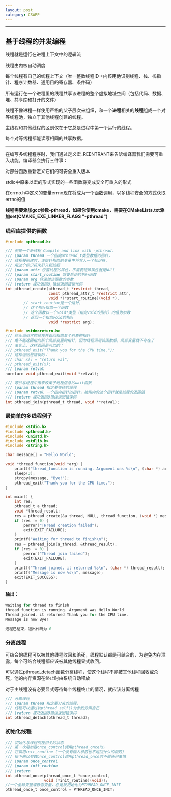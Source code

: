 ```yaml
---
layout: post 
category: CSAPP 
---
```


---

## 基于线程的并发编程

线程就是运行在进程上下文中的逻辑流

线程由内核自动调度

每个线程有自己的线程上下文（唯一整数线程ID->内核用他识别线程、栈、栈指针、程序计数器、通用目的寄存器、条件码）

所有运行在一个进程里的线程共享该进程的整个虚拟地址空间（包括代码、数据、堆、共享库和打开的文件）

线程不像进程一样使用严格的父子层次来组织，和一个**进程**相关的**线程**组成一个对等线程池，独立于其他线程创建的线程。

主线程和其他线程的区别仅在于它总是进程中第一个运行的线程。

每个对等线程都能读写相同的共享数据。

---

在编写多线程程序时，我们通过定义宏_REENTRANT来告诉编译器我们需要可重入功能。编译器会执行三件事：

对部分函数重新定义它们的可安全重入版本

stdio中原来以宏的形式实现的一些函数将变成安全可重入的形式

在errno.h中定义的变量errno现在将成为一个函数调用，以多线程安全的方式获取errno的值

**线程需要添加gcc参数-pthread，如果你使用cmake，需要在CMakeLists.txt添加set(CMAKE_EXE_LINKER_FLAGS "-pthread")**

### 线程库提供的函数

```c
#include <pthread.h>

/// 创建一个新线程 Compile and link with -pthread.
/// \param thread 一个指向pthread_t类型数据的指针，
/// 线程被创建时，该指针指向的变量中将写入一个标识符，
/// 用这个标识符来引入新线程
/// \param attr 设置线程的属性，不需要特殊属性就是NULL
/// \param start_routine 将要启动的执行函数
/// \param arg 传递给该函数的参数
/// \return 成功返回0,错误返回错误代码
int pthread_create(pthread_t *restrict thread,
                   const pthread_attr_t *restrict attr,
                   void *(*start_routine)(void *),
        // start_routine是一个指针，
        // 这个指针指向一个函数
        // 这个函数以一个void*类型（指向void的指针）的值为参数
        // 返回一个指向void的指针
                   void *restrict arg);

#include <stdnoreturn.h>
/// 终止调用它的线程并返回指向某个对象的指针
/// 绝不能返回指向某个局部变量的指针，因为线程调用该函数后，局部变量就不存在了
/// 事实上，这样返回是可以的：
/// pthread_exit("Thank you for the CPU time.");
/// 这样返回是错误的：
/// char x[] = "return val";
/// pthread_exit(x);
/// \param retval
noreturn void pthread_exit(void *retval);

/// 等价与进程中用来收集子进程信息的wait函数
/// \param thread 指定要等待的线程
/// \param retval 一个指向指针的指针，被指向的这个指针就是线程的返回值
/// \return 成功返回0错误返回错误码
int pthread_join(pthread_t thread, void **retval);
```

### 最简单的多线程例子

```c
#include <stdio.h>
#include <pthread.h>
#include <unistd.h>
#include <stdlib.h>
#include <string.h>

char message[] = "Hello World";

void *thread_function(void *arg) {
    printf("thread_function is running. Argument was %s\n", (char *) arg);
    sleep(3);
    strcpy(message, "Bye!");
    pthread_exit("Thank you for the CPU time.");
}

int main() {
    int res;
    pthread_t a_thread;
    void *thread_result;
    res = pthread_create(&a_thread, NULL, thread_function, (void *) message);
    if (res != 0) {
        perror("THread creation failed");
        exit(EXIT_FAILURE);
    }
    printf("Waiting for thread to finish\n");
    res = pthread_join(a_thread, &thread_result);
    if (res != 0) {
        perror("Thread join failed");
        exit(EXIT_FAILURE);
    }
    printf("Thread joined. it returned %s\n", (char *) thread_result);
    printf("Message is now %s\n", message);
    exit(EXIT_SUCCESS);
}
```

#### 输出：

```c
Waiting for thread to finish
thread_function is running. Argument was Hello World
Thread joined. it returned Thank you for the CPU time.
Message is now Bye!

进程已结束，退出代码为 0
```

### 分离线程

可结合的线程可以被其他线程收回和杀死，线程默认都是可结合的，为避免内存泄露，每个可结合线程都应该被其他线程显式收回。

可以通过pthread_detach函数分离线程，使这个线程不能被其他线程回收或杀死，他的内存资源在终止时由系统自动释放

对于主线程没有必要显式等待每个线程终止的情况，就应该分离线程

```c
/// 分离线程
/// \param thread 指定要分离的线程，
/// 线程可以通过以pthread_self()为参数分离自己
/// \return 成功返回0错误返回错误码
int pthread_detach(pthread_t thread);
```

### 初始化线程

```c
/// 初始化与线程例程相关的状态
/// 第一次用参数once_control调用pthread_once时，
/// 它调用init_routine (一个没有输入参数也不返回什么的函数)
/// 接下来以参数once_control调用pthread_once时不做任何事情
/// \param once_control
/// \param init_routine
/// \return
int pthread_once(pthread_once_t *once_control,
                 void (*init_routine)(void));
//一个全局变量或静态变量，总是被初始化为PTHREAD_ONCE_INIT
pthread_once_t once_control = PTHREAD_ONCE_INIT;
```

